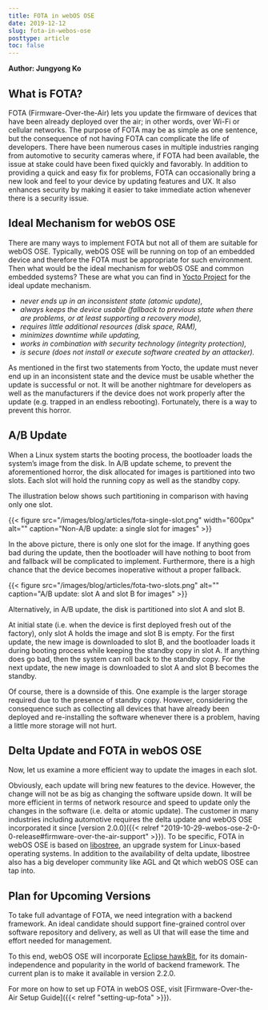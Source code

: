 ```yaml
---
title: FOTA in webOS OSE
date: 2019-12-12
slug: fota-in-webos-ose
posttype: article
toc: false
---
```


**Author: Jungyong Ko**

## What is FOTA?

FOTA (Firmware-Over-the-Air) lets you update the firmware of devices that have been already deployed over the air; in other words, over Wi-Fi or cellular networks. The purpose of FOTA may be as simple as one sentence, but the consequence of not having FOTA can complicate the life of developers. There have been numerous cases in multiple industries ranging from automotive to security cameras where, if FOTA had been available, the issue at stake could have been fixed quickly and favorably. In addition to providing a quick and easy fix for problems, FOTA can occasionally bring a new look and feel to your device by updating features and UX. It also enhances security by making it easier to take immediate action whenever there is a security issue.

## Ideal Mechanism for webOS OSE

There are many ways to implement FOTA but not all of them are suitable for webOS OSE. Typically, webOS OSE will be running on top of an embedded device and therefore the FOTA must be appropriate for such environment. Then what would be the ideal mechanism for webOS OSE and common embedded systems? These are what you can find in [Yocto Project](https://wiki.yoctoproject.org/wiki/System_Update) for the ideal update mechanism.

  - *never ends up in an inconsistent state (atomic update),*
  - *always keeps the device usable (fallback to previous state when there are problems, or at least supporting a recovery mode),*
  - *requires little additional resources (disk space, RAM),*
  - *minimizes downtime while updating,*
  - *works in combination with security technology (integrity protection),*
  - *is secure (does not install or execute software created by an attacker).*

As mentioned in the first two statements from Yocto, the update must never end up in an inconsistent state and the device must be usable whether the update is successful or not. It will be another nightmare for developers as well as the manufacturers if the device does not work properly after the update (e.g. trapped in an endless rebooting). Fortunately, there is a way to prevent this horror.

## A/B Update

When a Linux system starts the booting process, the bootloader loads the system’s image from the disk. In A/B update scheme, to prevent the aforementioned horror, the disk allocated for images is partitioned into two slots. Each slot will hold the running copy as well as the standby copy.

The illustration below shows such partitioning in comparison with having only one slot.

{{< figure src="/images/blog/articles/fota-single-slot.png" width="600px" alt="" caption="Non-A/B update: a single slot for images" >}}

In the above picture, there is only one slot for the image. If anything goes bad during the update, then the bootloader will have nothing to boot from and fallback will be complicated to implement. Furthermore, there is a high chance that the device becomes inoperative without a proper fallback.

{{< figure src="/images/blog/articles/fota-two-slots.png" alt="" caption="A/B update: slot A and slot B for images" >}}

Alternatively, in A/B update, the disk is partitioned into slot A and slot B.

At initial state (i.e. when the device is first deployed fresh out of the factory), only slot A holds the image and slot B is empty. For the first update, the new image is downloaded to slot B, and the bootloader loads it during booting process while keeping the standby copy in slot A. If anything does go bad, then the system can roll back to the standby copy. For the next update, the new image is downloaded to slot A and slot B becomes the standby.

Of course, there is a downside of this. One example is the larger storage required due to the presence of standby copy. However, considering the consequence such as collecting all devices that have already been deployed and re-installing the software whenever there is a problem, having a little more storage will not hurt.

## Delta Update and FOTA in webOS OSE

Now, let us examine a more efficient way to update the images in each slot.

Obviously, each update will bring new features to the device. However, the change will not be as big as changing the software upside down. It will be more efficient in terms of network resource and speed to update only the changes in the software (i.e. delta or atomic update). The customer in many industries including automotive requires the delta update and webOS OSE incorporated it since [version 2.0.0]({{< relref "2019-10-29-webos-ose-2-0-0-release#firmware-over-the-air-support" >}}). To be specific, FOTA in webOS OSE is based on [libostree](https://ostree.readthedocs.io/en/latest/), an upgrade system for Linux-based operating systems. In addition to the availability of delta update, libostree also has a big developer community like AGL and Qt which webOS OSE can tap into.

## Plan for Upcoming Versions

To take full advantage of FOTA, we need integration with a backend framework. An ideal candidate should support fine-grained control over software repository and delivery, as well as UI that will ease the time and effort needed for management.

To this end, webOS OSE will incorporate [Eclipse hawkBit](https://www.eclipse.org/hawkbit/), for its domain-independence and popularity in the world of backend framework. The current plan is to make it available in version 2.2.0.

For more on how to set up FOTA in webOS OSE, visit [Firmware-Over-the-Air Setup Guide]({{< relref "setting-up-fota" >}}).
